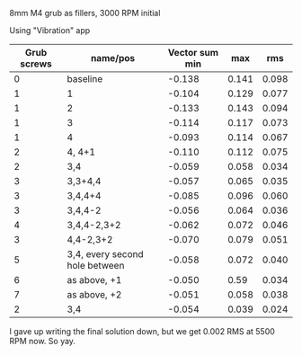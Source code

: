 8mm M4 grub as fillers, 3000 RPM initial

Using "Vibration" app

| Grub screws | name/pos                       | Vector sum min | max   | rms   |
| ----------- | ------------------------------ | -------------- | ----- | ----- |
| 0           | baseline                       | -0.138         | 0.141 | 0.098 |
| 1           | 1                              | -0.104         | 0.129 | 0.077 |
| 1           | 2                              | -0.133         | 0.143 | 0.094 |
| 1           | 3                              | -0.114         | 0.117 | 0.073 |
| 1           | 4                              | -0.093         | 0.114 | 0.067 |
| 2           | 4, 4+1                         | -0.110         | 0.112 | 0.075 |
| 2           | 3,4                            | -0.059         | 0.058 | 0.034 |
| 3           | 3,3+4,4                        | -0.057         | 0.065 | 0.035 |
| 3           | 3,4,4+4                        | -0.085         | 0.096 | 0.060 |
| 3           | 3,4,4-2                        | -0.056         | 0.064 | 0.036 |
| 4           | 3,4,4-2,3+2                    | -0.062         | 0.072 | 0.046 |
| 3           | 4,4-2,3+2                      | -0.070         | 0.079 | 0.051 |
| 5           | 3,4, every second hole between | -0.058         | 0.072 | 0.040 |
| 6           | as above, +1                   | -0.050         | 0.59  | 0.034 |
| 7           | as above, +2                   | -0.051         | 0.058 | 0.038 |
| 2           | 3,4                            | -0.054         | 0.039 | 0.024 |

I gave up writing the final solution down, but we get 0.002 RMS at 5500 RPM now. So yay.
